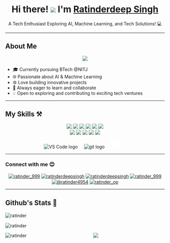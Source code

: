 <h1 align="center">Hi there! <img src="https://media.giphy.com/media/hvRJCLFzcasrR4ia7z/giphy.gif" width="35"> I'm <a href="https://github.com/your-username">Ratinderdeep Singh</a></h1>
<p align="center">
  A Tech Enthusiast Exploring AI, Machine Learning, and Tech Solutions! 💻
</p>

---

<h2 align="left">About Me</h2>
<p align="center">
  <img src="https://media.giphy.com/media/f3iwJFOVOwuy7K6FFw/giphy.gif" width="400" />
</p>

- 🎓 Currently pursuing BTech @NITJ
- 🌐 Passionate about AI & Machine Learning
- ⚙️ Love building innovative projects
- 🚀 Always eager to learn and collaborate
- 💡 Open to exploring and contributing to exciting tech ventures

---

<h2 align="left">My Skills ⚒️</h2>
<p align="center">
  <img src="https://img.shields.io/badge/-HTML%20%2F%20CSS-red?style=flat-square&logo=html5&logoColor=white" />
  <img src="https://img.shields.io/badge/-JavaScript-black?style=flat-square&logo=javascript&logoColor=yellow" />
  <img src="https://img.shields.io/badge/--darkblue?style=flat-square&logo=c&logoColor=white" />
  <img src="https://img.shields.io/badge/-++-darkblue?style=flat-square&logo=c&logoColor=white" />
  <img src="https://img.shields.io/badge/-Python-darkgreen?style=flat-square&logo=python&logoColor=white" />
  <img src="https://img.shields.io/badge/-AI%20%2F%20Machine%20Learning-orange?style=flat-square&logo=matplotlib&logoColor=white" />
  <br/>
  <img src="https://img.shields.io/badge/-Jupyter-grey?style=flat-square&logo=jupyter&logoColor=yelloworange" />
  <img src="https://img.shields.io/badge/-Kaggle-blue?style=flat-square&logo=kaggle&logoColor=white" />
  <img src="https://img.shields.io/badge/-Pandas-darkblue?style=flat-square&logo=pandas&logoColor=white" />
  <img src="https://img.shields.io/badge/-scikitlearn-black?style=flat-square&logo=scikitlearn&logoColor=yellow" />
  <img src="https://img.shields.io/badge/-numpy-blue?style=flat-square&logo=numpy&logoColor=white" />
  <br/>
  <img src="https://cdn.jsdelivr.net/gh/devicons/devicon/icons/vscode/vscode-original.svg" height="30" alt="VS Code logo"  />
  <img width="12" />
  <img src="https://cdn.jsdelivr.net/gh/devicons/devicon/icons/git/git-original.svg" height="30" alt="git logo"  />
  <img width="5" />
  <img src="github.png" width="35" height="30"/>
  <img width="12" />
  <img height="40" />
</p>

---

<h3 align="left">Connect with me 😊</h3>
<p align="center">
  <a href="https://twitter.com/ratinder_999" target="blank"><img align="center" src="https://raw.githubusercontent.com/rahuldkjain/github-profile-readme-generator/master/src/images/icons/Social/twitter.svg" alt="ratinder_999" height="30" width="40" /></a>
  <a href="https://linkedin.com/in/ratinderdeepsingh" target="blank"><img align="center" src="https://raw.githubusercontent.com/rahuldkjain/github-profile-readme-generator/master/src/images/icons/Social/linked-in-alt.svg" alt="ratinderdeepsingh" height="30" width="40" /></a>
  <a href="https://kaggle.com/ratinderdeepsingh" target="blank"><img align="center" src="https://raw.githubusercontent.com/rahuldkjain/github-profile-readme-generator/master/src/images/icons/Social/kaggle.svg" alt="ratinderdeepsingh" height="30" width="40" /></a>
  <a href="https://instagram.com/ratinder_999" target="blank"><img align="center" src="https://raw.githubusercontent.com/rahuldkjain/github-profile-readme-generator/master/src/images/icons/Social/instagram.svg" alt="ratinder_999" height="30" width="40" /></a>
  <a href="https://medium.com/@ratinder4954" target="blank"><img align="center" src="https://raw.githubusercontent.com/rahuldkjain/github-profile-readme-generator/master/src/images/icons/Social/medium.svg" alt="@ratinder4954" height="30" width="40" /></a>
  <a href="https://www.leetcode.com/ratinder_op" target="blank"><img align="center" src="https://raw.githubusercontent.com/rahuldkjain/github-profile-readme-generator/master/src/images/icons/Social/leet-code.svg" alt="ratinder_op" height="30" width="40" /></a>
</p>

---

<h2>Github's Stats 📶</h2>
<p><img align="center" src="https://github-readme-streak-stats.herokuapp.com/?user=iamratinder&theme=dark&bg_color=000000" alt="ratinder" /></p>
<p><img align="center" src="https://github-readme-stats.vercel.app/api?username=iamratinder&show_icons=true&theme=dark&bg_color=000000&locale=en" alt="ratinder" /></p>
<p><img align="left" src="https://github-readme-stats.vercel.app/api/top-langs/?username=iamratinder&theme=dark&layout=donut" alt="ratinder" /></p>



<p align="center">
  <img src="https://media.giphy.com/media/umYMU8G2ixG5mJBDo5/giphy.gif?cid=790b761161xjlpqj70b1zrg39v5pq4wnfvv5olpmt9o4fqq9&ep=v1_gifs_search&rid=giphy.gif&ct=g" width="200" />
</p>
